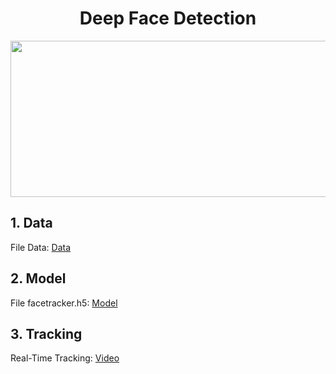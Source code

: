 <html>
  <h1 align="center">Deep Face Detection</h1>
  <p align="center"><img src="https://github.com/NamHai1/Deep_Face_Detection/blob/main/outd2.png" width="1000" height="250"></p>
  <h2>1. Data</h2>
  <p>File Data: <a href="https://drive.google.com/drive/folders/1ycg3Qlb9IVgNdWX29EPrHBCFY9do2y4P?usp=share_link">Data</a></p>
  <h2>2. Model</h2>
  <p>File facetracker.h5: <a href="https://drive.google.com/file/d/1TBzEREOweQwcQIHfTZx5RWNq2JZBqYTN/view?usp=sharing">Model</a></p>
  <h2>3. Tracking</h2>
  <p>Real-Time Tracking: <a href="https://youtu.be/Og747T1pxHo">Video</a></p>
</html>


